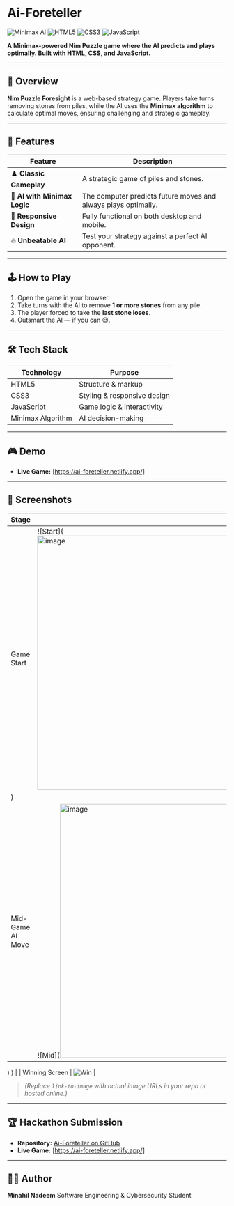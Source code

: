 # **Ai-Foreteller**

![Minimax AI](https://img.shields.io/badge/AI-Minimax-blue) ![HTML5](https://img.shields.io/badge/HTML5-orange) ![CSS3](https://img.shields.io/badge/CSS3-blueviolet) ![JavaScript](https://img.shields.io/badge/JavaScript-yellow)

**A Minimax-powered Nim Puzzle game where the AI predicts and plays optimally. Built with HTML, CSS, and JavaScript.**

---

## **📖 Overview**

**Nim Puzzle Foresight** is a web-based strategy game. Players take turns removing stones from piles, while the AI uses the **Minimax algorithm** to calculate optimal moves, ensuring challenging and strategic gameplay.

---

## **🚀 Features**

| Feature                      | Description                                                    |
| ---------------------------- | -------------------------------------------------------------- |
| ♟️ **Classic Gameplay**      | A strategic game of piles and stones.                          |
| 🧠 **AI with Minimax Logic** | The computer predicts future moves and always plays optimally. |
| 📱 **Responsive Design**     | Fully functional on both desktop and mobile.                   |
| 🔥 **Unbeatable AI**         | Test your strategy against a perfect AI opponent.              |

---

## **🕹️ How to Play**

1. Open the game in your browser.
2. Take turns with the AI to remove **1 or more stones** from any pile.
3. The player forced to take the **last stone loses**.
4. Outsmart the AI — if you can 😉.

---

## **🛠️ Tech Stack**

| Technology        | Purpose                     |
| ----------------- | --------------------------- |
| HTML5             | Structure & markup          |
| CSS3              | Styling & responsive design |
| JavaScript        | Game logic & interactivity  |
| Minimax Algorithm | AI decision-making          |

---

## **🎮 Demo**

* **Live Game:** \[https://ai-foreteller.netlify.app/]

---

## **📸 Screenshots**

| Stage            | Screenshot              |
| ---------------- | ----------------------- |
| Game Start       | ![Start](<img width="1319" height="584" alt="image" src="https://github.com/user-attachments/assets/e4e584b4-0e93-4dda-95c0-0957361d6451" />
) |
| Mid-Game AI Move | ![Mid](<img width="1219" height="583" alt="image" src="https://github.com/user-attachments/assets/2529b816-db2c-4fce-b4ab-80224084780e" />
)
)   |
| Winning Screen   | ![Win](<img width="1276" height="577" alt="image" src="https://github.com/user-attachments/assets/662a47f2-67b4-4642-890e-22b572192e45" />
)   |

> *(Replace `link-to-image` with actual image URLs in your repo or hosted online.)*

---

## **🏆 Hackathon Submission**

* **Repository:** [Ai-Foreteller on GitHub](https://github.com/meneske16/Ai-foreteller)
* **Live Game:** \[https://ai-foreteller.netlify.app/]

---

## **👩‍💻 Author**

**Minahil Nadeem**
Software Engineering & Cybersecurity Student




